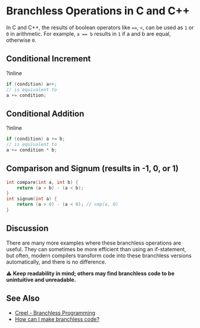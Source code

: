 # Branchless Operations in C and C++

In C and C++, the results of boolean operators like `==`, `<`, can be used as `1` or `0` in arithmetic.
For example, `a == b` results in `1` if a and b are equal, otherwise `0`.

## Conditional Increment
?inline
```cpp
if (condition) a++;
// is equivalent to
a += condition;
```

## Conditional Addition
?inline
```cpp
if (condition) a += b;
// is equivalent to
a += condition * b;
```

## Comparison and Signum (results in -1, 0, or 1)
```cpp
int compare(int a, int b) {
    return (a > b) - (a < b);
}
int signum(int a) {
    return (a > 0) - (a < 0); // cmp(a, 0)
}
```

## Discussion
There are many more examples where these branchless operations are useful.
They can sometimes be more efficient than using an if-statement, but often,
modern compilers transform code into these branchless versions automatically, and there is no difference.

⚠️ **Keep readability in mind; others may find branchless code to be unintuitive and unreadable.**

## See Also
- [Creel - Branchless Programming](https://www.youtube.com/watch?v=bVJ-mWWL7cE)
- [How can I make branchless code?](https://stackoverflow.com/q/32107088/5740428)